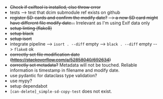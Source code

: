 * ~~Check if exiftool is installed, else throw error~~
* tests
  --> test that dcim submodule ref exists on github
* ~~register SD-cards and confirm the modify date?~~
  ~~--> a new SD card might have different file modify date...~~ Irrelevant as I'm using Exif data only
* ~~setup linting (flake8)~~
* ~~setup black~~
* ~~setup isort~~
* integrate pipeline
  --> `isort . --diff` empty
  --> `black . --diff` empty
  --> `flake8` ok   
* ~~correctly set file modification date (https://stackoverflow.com/a/52858040/692634)~~
* ~~correctly set metadata?~~ Metadata will not be touched. Reliable information is timestamp in filename and modify date.
* use pydantic for dataclass type validation?
* use mypy?
* setup dependabot
* `[can-delete]_simple-sd-copy-test` does not exist.